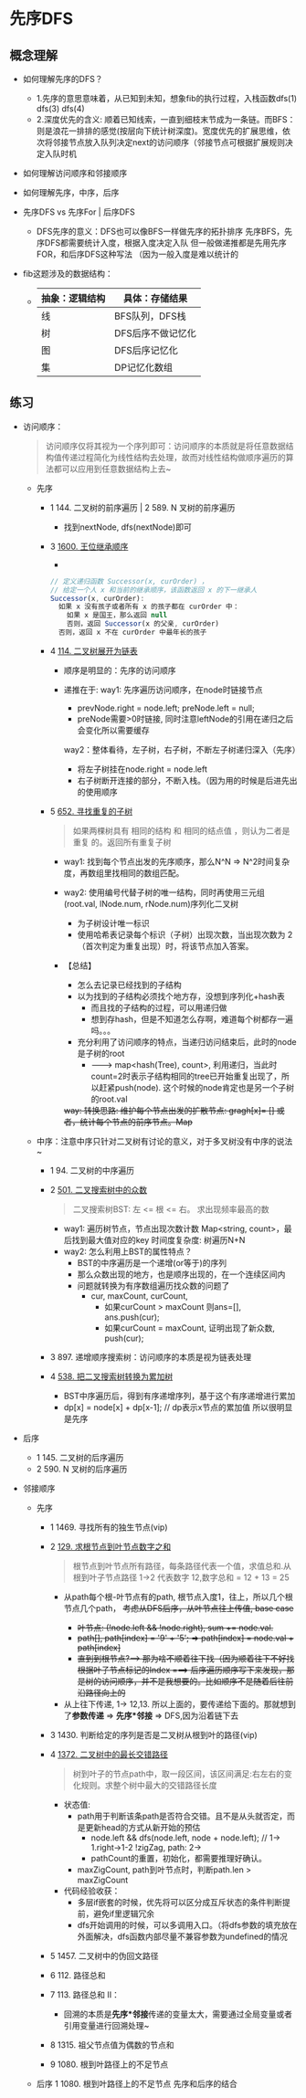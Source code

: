 # 先序DFS

## 概念理解

- 如何理解先序的DFS？

  - 1.先序的意思意味着，从已知到未知，想象fib的执行过程，入栈函数dfs(1) dfs(3) dfs(4)
  - 2.深度优先的含义: 顺着已知线索，一直到细枝末节成为一条链。而BFS：则是浪花一排排的感觉(按层向下统计树深度)。宽度优先的扩展思维，依次将邻接节点放入队列决定next的访问顺序（邻接节点可根据扩展规则决定入队时机

- 如何理解访问顺序和邻接顺序

- 如何理解先序，中序，后序

- 先序DFS vs 先序For | 后序DFS

  - DFS先序的意义：DFS也可以像BFS一样做先序的拓扑排序
    先序BFS，先序DFS都需要统计入度，根据入度决定入队
    但一般做递推都是先用先序FOR，和后序DFS这种写法
    （因为一般入度是难以统计的

- fib这题涉及的数据结构：
  - | 抽象：逻辑结构 | 具体：存储结果    |
    | -------------- | ----------------- |
    | 线             | BFS队列，DFS栈    |
    | 树             | DFS后序不做记忆化 |
    | 图             | DFS后序记忆化     |
    | 集             | DP记忆化数组      |

## 练习

- 访问顺序：

  > 访问顺序仅将其视为一个序列即可：访问顺序的本质就是将任意数据结构值传递过程简化为线性结构去处理，故而对线性结构做顺序遍历的算法都可以应用到任意数据结构上去~

  - 先序

    - 1 144. 二叉树的前序遍历 | 2 589. N 叉树的前序遍历
      - 找到nextNode, dfs(nextNode)即可
    - 3 [1600. 王位继承顺序](../1600.throne-inheritance/index.ts)

      -

      ```ts
      // 定义递归函数 Successor(x, curOrder) ，
      // 给定一个人 x 和当前的继承顺序，该函数返回 x 的下一继承人
      Successor(x, curOrder):
        如果 x 没有孩子或者所有 x 的孩子都在 curOrder 中：
          如果 x 是国王，那么返回 null
          否则，返回 Successor(x 的父亲, curOrder)
        否则，返回 x 不在 curOrder 中最年长的孩子
      ```

    - 4 [114. 二叉树展开为链表](../114.flatten-binary-tree-to-linked-list/index.ts)

      - 顺序是明显的：先序的访问顺序
      - 递推在于:
        way1: 先序遍历访问顺序，在node时链接节点

        - prevNode.right = node.left; preNode.left = null;
        - preNode需要>0时链接, 同时注意leftNode的引用在递归之后会变化所以需要缓存

        way2：整体看待，左子树，右子树，不断左子树递归深入（先序）

        - 将左子树挂在node.right = node.left
        - 右子树断开连接的部分，不断入栈。（因为用的时候是后进先出的使用顺序

    - 5 [652. 寻找重复的子树](../652.find-duplicate-subtrees/index.ts)

      > 如果两棵树具有 相同的结构 和 相同的结点值 ，则认为二者是 重复 的。返回所有重复子树

      - way1: 找到每个节点出发的先序顺序，那么N^N => N^2时间复杂度，再数组里找相同的数组匹配。
      - way2: 使用编号代替子树的唯一结构，同时再使用三元组(root.val, lNode.num, rNode.num)序列化二叉树

        - 为子树设计唯一标识
        - 使用哈希表记录每个标识（子树）出现次数，当出现次数为 2（首次判定为重复出现）时，将该节点加入答案。

      - 【总结】

        - 怎么去记录已经找到的子结构
        - 以为找到的子结构必须找个地方存，没想到序列化+hash表
          - 而且找的子结构的过程，可以用递归做
          - 想到存hash，但是不知道怎么存啊，难道每个树都存一遍吗。。。
        - 充分利用了访问顺序的特点，当递归访问结束后，此时的node是子树的root
          - ---> map<hash(Tree), count>, 利用递归，当此时count=2时表示子结构相同的tree已开始重复出现了，所以赶紧push(node). 这个时候的node肯定也是另一个子树的root.val

        <del>
        way: 转换思路: 维护每个节点出发的扩散节点: gragh[x]= []
        或者，统计每个节点的前序节点。Map<node.val, []>
        </del>

  - 中序：注意中序只针对二叉树有讨论的意义，对于多叉树没有中序的说法~

    - 1 94. 二叉树的中序遍历
    - 2 [501. 二叉搜索树中的众数](../501.find-mode-in-binary-search-tree//index.ts)

      > 二叉搜索树BST: 左 <= 根 <= 右。 求出现频率最高的数

      - way1: 遍历树节点，节点出现次数计数 Map<string, count>，最后找到最大值对应的key 时间度复杂度: 树遍历N+N
      - way2: 怎么利用上BST的属性特点？
        - BST的中序遍历是一个递增(or等于)的序列
        - 那么众数出现的地方，也是顺序出现的，在一个连续区间内
        - 问题就转换为有序数组遍历找众数的问题了
          - cur, maxCount, curCount,
            - 如果curCount > maxCount 则ans=[], ans.push(cur);
            - 如果curCount = maxCount, 证明出现了新众数, push(cur);

    - 3 897. 递增顺序搜索树：访问顺序的本质是视为链表处理
    - 4 [538. 把二叉搜索树转换为累加树](../538.convert-bst-to-greater-tree/index.ts)
      - BST中序遍历后，得到有序递增序列，基于这个有序递增进行累加
      - dp[x] = node[x] + dp[x-1]; // dp表示x节点的累加值 所以很明显是先序

- 后序

  - 1 145. 二叉树的后序遍历
  - 2 590. N 叉树的后序遍历

- 邻接顺序

  - 先序

    - 1 1469. 寻找所有的独生节点(vip)
    - 2 [129. 求根节点到叶节点数字之和](../129.sum-root-to-leaf-numbers//index.ts)

      > 根节点到叶节点所有路径，每条路径代表一个值，求值总和.从根到叶子节点路径 1->2 代表数字 12,数字总和 = 12 + 13 = 25

      - 从path每个根-叶节点有的path, 根节点入度1，往上，所以几个根节点几个path，
        <del>考虑从DFS后序，从叶节点往上传值,
        base case
        - 叶节点: (!node.left && !node.right), sum += node.val.
        - path[], path[index] = '9' + '5'; => path[index] = node.val + path[index]
        - 直到到根节点?--> 那为啥不顺着往下找（因为顺着往下不好找 根据叶子节点标记的Index
          ===> 后序遍历顺序写下来发现，那是树的访问顺序，并不是我想要的。比如顺序不是随着后往前沿路径向上的
          </del>
      - 从上往下传递, 1-> 12,13. 所以上面的，要传递给下面的。那就想到了**参数传递** => **先序\*邻接** => DFS,因为沿着链下去

    - 3 1430. 判断给定的序列是否是二叉树从根到叶的路径(vip)
    - 4 [1372. 二叉树中的最长交错路径](../1372.longest-zigzag-path-in-a-binary-tree/index.ts)
      > 树到叶子的节点path中，取一段区间，该区间满足:右左右的变化规则。求整个树中最大的交错路径长度
      - 状态值:
        - path用于判断该条path是否符合交错。且不是从头就否定，而是更新head的方式从新开始的预估
          - node.left && dfs(node.left, node + node.left); // 1-> 1.right->1-2 !zigZag, path: 2->
          - pathCount的重置，初始化，都需要推理好确认。
        - maxZigCount, path到叶节点时，判断path.len > maxZigCount
      - 代码经验收获：
        - 多层if嵌套的时候，优先将可以区分成互斥状态的条件判断提前，避免if里逻辑冗余
        - dfs开始调用的时候，可以多调用入口。（将dfs参数的填充放在外面解决，dfs函数内部尽量不兼容参数为undefined的情况
    - 5 1457. 二叉树中的伪回文路径
    - 6 112. 路径总和
    - 7 113. 路径总和 II：
      - 回溯的本质是**先序\*邻接**传递的变量太大，需要通过全局变量或者引用变量进行回溯处理~
    - 8 1315. 祖父节点值为偶数的节点和
    - 9 1080. 根到叶路径上的不足节点

  - 后序
    1 1080. 根到叶路径上的不足节点 先序和后序的结合

